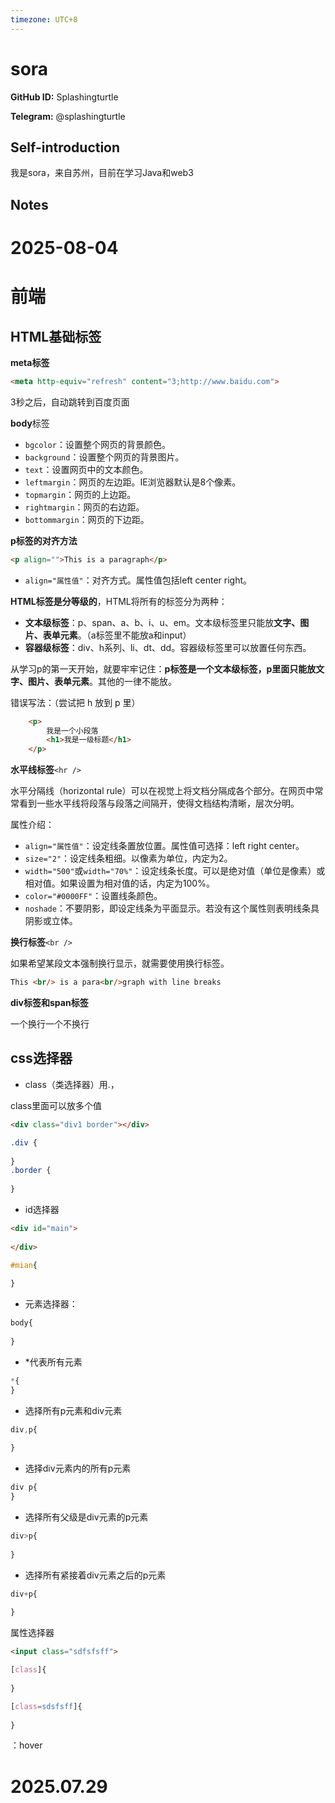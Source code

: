 ```yaml
---
timezone: UTC+8
---
```


# sora

**GitHub ID:** Splashingturtle

**Telegram:** @splashingturtle

## Self-introduction

我是sora，来自苏州，目前在学习Java和web3

## Notes

<!-- Content_START -->
# 2025-08-04

# 前端

## HTML基础标签

**meta标签**

```html
<meta http-equiv="refresh" content="3;http://www.baidu.com">
```

3秒之后，自动跳转到百度页面

**body**标签

- `bgcolor`：设置整个网页的背景颜色。
- `background`：设置整个网页的背景图片。
- `text`：设置网页中的文本颜色。
- `leftmargin`：网页的左边距。IE浏览器默认是8个像素。
- `topmargin`：网页的上边距。
- `rightmargin`：网页的右边距。
- `bottommargin`：网页的下边距。

**p标签的对齐方法**

```html
<p align="">This is a paragraph</p>
```

- `align="属性值"`：对齐方式。属性值包括left center right。

  

**HTML标签是分等级的**，HTML将所有的标签分为两种：

- **文本级标签**：p、span、a、b、i、u、em。文本级标签里只能放**文字、图片、表单元素**。（a标签里不能放a和input）
- **容器级标签**：div、h系列、li、dt、dd。容器级标签里可以放置任何东西。

从学习p的第一天开始，就要牢牢记住：**p标签是一个文本级标签，p里面只能放文字、图片、表单元素**。其他的一律不能放。

错误写法：（尝试把 h 放到 p 里）

```html
	<p>
		我是一个小段落
		<h1>我是一级标题</h1>
	</p>
```

**水平线标签**`<hr />`

水平分隔线（horizontal rule）可以在视觉上将文档分隔成各个部分。在网页中常常看到一些水平线将段落与段落之间隔开，使得文档结构清晰，层次分明。

属性介绍：

- `align="属性值"`：设定线条置放位置。属性值可选择：left right center。
- `size="2"`：设定线条粗细。以像素为单位，内定为2。
- `width="500"`或`width="70%"`：设定线条长度。可以是绝对值（单位是像素）或相对值。如果设置为相对值的话，内定为100%。
- `color="#0000FF"`：设置线条颜色。
- `noshade`：不要阴影，即设定线条为平面显示。若没有这个属性则表明线条具阴影或立体。

**换行标签**`<br />`

如果希望某段文本强制换行显示，就需要使用换行标签。

```html
This <br/> is a para<br/>graph with line breaks
```

**div标签和span标签**

一个换行一个不换行

## css选择器

* class（类选择器）用.，	

class里面可以放多个值

```html
<div class="div1 border"></div>
```

```css
.div {
    
}
.border {
    
}
```

* id选择器

```html
<div id="main">
    
</div>
```

```css
#mian{
    
}
```

* 元素选择器：

```css
body{
    
}
```

* *代表所有元素

```css
*{
}
```

* 选择所有p元素和div元素

```css
div,p{
    
}
```

* 选择div元素内的所有p元素

```css
div p{
}
```

* 选择所有父级是div元素的p元素

```css
div>p{
    
}
```

* 选择所有紧接着div元素之后的p元素

```css
div+p{
    
}
```

属性选择器

```html
<input class="sdfsfsff">
```

```css
[class]{
    
}
```

```css
[class=sdsfsff]{
    
}
```

：hover


# 2025.07.29


<!-- Content_END -->

